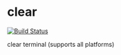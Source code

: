 # clear
[![Build Status](https://team-appium.ci.cloudbees.com/job/Appium/badge/icon)](https://travis-ci.org/SrinivasanTarget/cmdclear)

clear terminal (supports all platforms)
